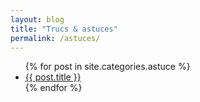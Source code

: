 ```yaml
---
layout: blog
title: "Trucs & astuces"
permalink: /astuces/
---
```



<ul class="posts">
    {% for post in site.categories.astuce %}
        <li>
            <a class="post-link" href="{{ post.url }}">{{ post.title }}</a>
        </li>
    {% endfor %}
</ul>
